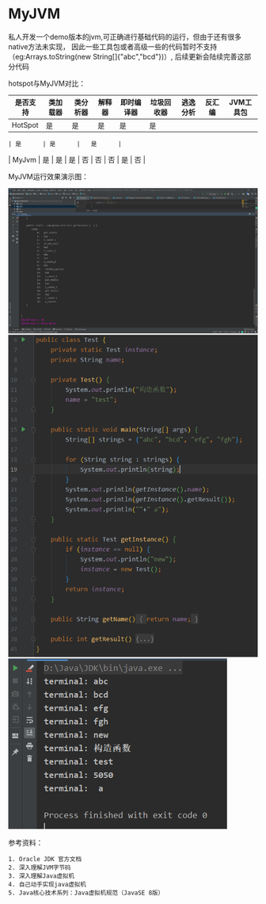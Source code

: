 # MyJVM
私人开发一个demo版本的jvm,可正确进行基础代码的运行，但由于还有很多native方法未实现，
因此一些工具包或者高级一些的代码暂时不支持（eg:Arrays.toString(new String[]{"abc","bcd"})）,
后续更新会陆续完善这部分代码

hotspot与MyJVM对比：

|  是否支持| 类加载器  | 类分析器 | 解释器  |  即时编译器  |   垃圾回收器  | 逃逸分析 | 反汇编  | JVM工具包 |
| ------- | -------  | ------   | ------ |  ------     |------        | ------  |  ------ | ------   |
| HotSpot |    是    |   是     |   是    |  是         |   是     
    
    
    
    
    | 是      | 是      |   是      |
| MyJvm   |    是    |   是     |   是    |  否         |   否         | 否      | 是      |   否      |

MyJVM运行效果演示图：

![image](https://github.com/SBXSYZL/MyJVM/blob/master/images/1.png)
![image](https://github.com/SBXSYZL/MyJVM/blob/master/images/2.png)
![image](https://github.com/SBXSYZL/MyJVM/blob/master/images/3.png)

参考资料：

    1. Oracle JDK 官方文档
    2. 深入理解JVM字节码
    3. 深入理解Java虚拟机
    4. 自己动手实现java虚拟机
    5. Java核心技术系列：Java虚拟机规范（JavaSE 8版） 